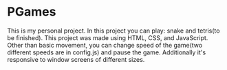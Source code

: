 # PGames

This is my personal project. In this project you can play: snake and tetris(to be finished). This project was made using HTML, CSS, and JavaScript. Other than basic movement, you can change speed of the game(two different speeds are in config.js) and pause the game. Additionally it's responsive to window screens of different sizes.
